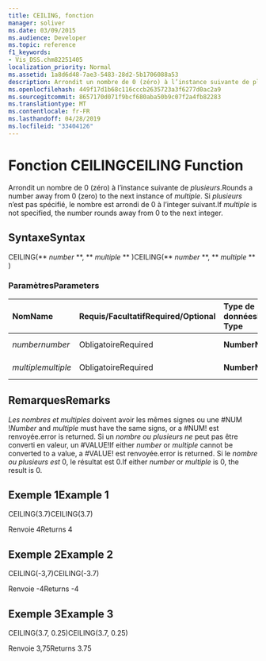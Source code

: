 ```yaml
---
title: CEILING, fonction
manager: soliver
ms.date: 03/09/2015
ms.audience: Developer
ms.topic: reference
f1_keywords:
- Vis_DSS.chm82251405
localization_priority: Normal
ms.assetid: 1a8d6d48-7ae3-5483-28d2-5b1706088a53
description: Arrondit un nombre de 0 (zéro) à l’instance suivante de plusieurs. Si plusieurs n’est pas spécifié, le nombre est arrondi de 0 à l’integer suivant.
ms.openlocfilehash: 449f17d1b68c116cccb2635723a3f6277d0ac2a9
ms.sourcegitcommit: 8657170d071f9bcf680aba50b9c07f2a4fb82283
ms.translationtype: MT
ms.contentlocale: fr-FR
ms.lasthandoff: 04/28/2019
ms.locfileid: "33404126"
---
```

# <a name="ceiling-function"></a><span data-ttu-id="41ae1-104">Fonction CEILING</span><span class="sxs-lookup"><span data-stu-id="41ae1-104">CEILING Function</span></span>

<span data-ttu-id="41ae1-105">Arrondit un nombre de 0 (zéro) à l’instance suivante de  _plusieurs_.</span><span class="sxs-lookup"><span data-stu-id="41ae1-105">Rounds a number away from 0 (zero) to the next instance of  _multiple_.</span></span> <span data-ttu-id="41ae1-106">Si  _plusieurs_ n’est pas spécifié, le nombre est arrondi de 0 à l’integer suivant.</span><span class="sxs-lookup"><span data-stu-id="41ae1-106">If  _multiple_ is not specified, the number rounds away from 0 to the next integer.</span></span> 
  
## <a name="syntax"></a><span data-ttu-id="41ae1-107">Syntaxe</span><span class="sxs-lookup"><span data-stu-id="41ae1-107">Syntax</span></span>

<span data-ttu-id="41ae1-108">CEILING(\*\* *number* \*\*, \*\* *multiple* \*\* )</span><span class="sxs-lookup"><span data-stu-id="41ae1-108">CEILING(\*\* *number* \*\*, \*\* *multiple* \*\* )</span></span> 
  
### <a name="parameters"></a><span data-ttu-id="41ae1-109">Paramètres</span><span class="sxs-lookup"><span data-stu-id="41ae1-109">Parameters</span></span>

|<span data-ttu-id="41ae1-110">**Nom**</span><span class="sxs-lookup"><span data-stu-id="41ae1-110">**Name**</span></span>|<span data-ttu-id="41ae1-111">**Requis/Facultatif**</span><span class="sxs-lookup"><span data-stu-id="41ae1-111">**Required/Optional**</span></span>|<span data-ttu-id="41ae1-112">**Type de données**</span><span class="sxs-lookup"><span data-stu-id="41ae1-112">**Data Type**</span></span>|<span data-ttu-id="41ae1-113">**Description**</span><span class="sxs-lookup"><span data-stu-id="41ae1-113">**Description**</span></span>|
|:-----|:-----|:-----|:-----|
| <span data-ttu-id="41ae1-114">_number_</span><span class="sxs-lookup"><span data-stu-id="41ae1-114">_number_</span></span> <br/> |<span data-ttu-id="41ae1-115">Obligatoire</span><span class="sxs-lookup"><span data-stu-id="41ae1-115">Required</span></span>  <br/> |<span data-ttu-id="41ae1-116">**Number**</span><span class="sxs-lookup"><span data-stu-id="41ae1-116">**Number**</span></span> <br/> |<span data-ttu-id="41ae1-117">Nombre à arrondir.</span><span class="sxs-lookup"><span data-stu-id="41ae1-117">The number to round.</span></span>  <br/> |
| <span data-ttu-id="41ae1-118">_multiple_</span><span class="sxs-lookup"><span data-stu-id="41ae1-118">_multiple_</span></span> <br/> |<span data-ttu-id="41ae1-119">Obligatoire</span><span class="sxs-lookup"><span data-stu-id="41ae1-119">Required</span></span>  <br/> |<span data-ttu-id="41ae1-120">**Number**</span><span class="sxs-lookup"><span data-stu-id="41ae1-120">**Number**</span></span> <br/> |<span data-ttu-id="41ae1-121">Multiple à arrondir.</span><span class="sxs-lookup"><span data-stu-id="41ae1-121">The multiple to round to.</span></span>  <br/> |
   
## <a name="remarks"></a><span data-ttu-id="41ae1-122">Remarques</span><span class="sxs-lookup"><span data-stu-id="41ae1-122">Remarks</span></span>

 <span data-ttu-id="41ae1-123">_Les_  _nombres et multiples_ doivent avoir les mêmes signes ou une #NUM !</span><span class="sxs-lookup"><span data-stu-id="41ae1-123">_Number_ and  _multiple_ must have the same signs, or a #NUM!</span></span> <span data-ttu-id="41ae1-124">est renvoyée.</span><span class="sxs-lookup"><span data-stu-id="41ae1-124">error is returned.</span></span> <span data-ttu-id="41ae1-125">Si un  _nombre ou_  _plusieurs ne_ peut pas être converti en valeur, un #VALUE!</span><span class="sxs-lookup"><span data-stu-id="41ae1-125">If either  _number_ or  _multiple_ cannot be converted to a value, a #VALUE!</span></span> <span data-ttu-id="41ae1-126">est renvoyée.</span><span class="sxs-lookup"><span data-stu-id="41ae1-126">error is returned.</span></span> <span data-ttu-id="41ae1-127">Si le  _nombre ou_  _plusieurs est_ 0, le résultat est 0.</span><span class="sxs-lookup"><span data-stu-id="41ae1-127">If either  _number_ or  _multiple_ is 0, the result is 0.</span></span> 
  
## <a name="example-1"></a><span data-ttu-id="41ae1-128">Exemple 1</span><span class="sxs-lookup"><span data-stu-id="41ae1-128">Example 1</span></span>

<span data-ttu-id="41ae1-129">CEILING(3.7)</span><span class="sxs-lookup"><span data-stu-id="41ae1-129">CEILING(3.7)</span></span>
  
<span data-ttu-id="41ae1-130">Renvoie 4</span><span class="sxs-lookup"><span data-stu-id="41ae1-130">Returns 4</span></span>
  
## <a name="example-2"></a><span data-ttu-id="41ae1-131">Exemple 2</span><span class="sxs-lookup"><span data-stu-id="41ae1-131">Example 2</span></span>

<span data-ttu-id="41ae1-132">CEILING(-3,7)</span><span class="sxs-lookup"><span data-stu-id="41ae1-132">CEILING(-3.7)</span></span>
  
<span data-ttu-id="41ae1-133">Renvoie -4</span><span class="sxs-lookup"><span data-stu-id="41ae1-133">Returns -4</span></span>
  
## <a name="example-3"></a><span data-ttu-id="41ae1-134">Exemple 3</span><span class="sxs-lookup"><span data-stu-id="41ae1-134">Example 3</span></span>

<span data-ttu-id="41ae1-135">CEILING(3.7, 0.25)</span><span class="sxs-lookup"><span data-stu-id="41ae1-135">CEILING(3.7, 0.25)</span></span>
  
<span data-ttu-id="41ae1-136">Renvoie 3,75</span><span class="sxs-lookup"><span data-stu-id="41ae1-136">Returns 3.75</span></span>
  


